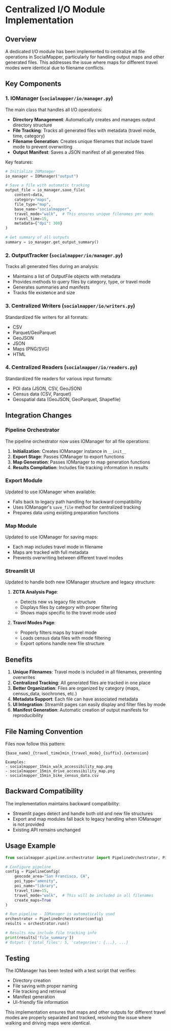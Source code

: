 # Centralized I/O Module Implementation

## Overview

A dedicated I/O module has been implemented to centralize all file operations in SocialMapper, particularly for handling output maps and other generated files. This addresses the issue where maps for different travel modes were identical due to filename conflicts.

## Key Components

### 1. IOManager (`socialmapper/io/manager.py`)

The main class that handles all I/O operations:

- **Directory Management**: Automatically creates and manages output directory structure
- **File Tracking**: Tracks all generated files with metadata (travel mode, time, category)
- **Filename Generation**: Creates unique filenames that include travel mode to prevent overwriting
- **Output Manifest**: Saves a JSON manifest of all generated files

Key features:
```python
# Initialize IOManager
io_manager = IOManager("output")

# Save a file with automatic tracking
output_file = io_manager.save_file(
    content=data,
    category="maps",
    file_type="map",
    base_name="socialmapper",
    travel_mode="walk",  # This ensures unique filenames per mode
    travel_time=15,
    metadata={"dpi": 300}
)

# Get summary of all outputs
summary = io_manager.get_output_summary()
```

### 2. OutputTracker (`socialmapper/io/manager.py`)

Tracks all generated files during an analysis:

- Maintains a list of OutputFile objects with metadata
- Provides methods to query files by category, type, or travel mode
- Generates summaries and manifests
- Tracks file existence and size

### 3. Centralized Writers (`socialmapper/io/writers.py`)

Standardized file writers for all formats:
- CSV
- Parquet/GeoParquet
- GeoJSON
- JSON
- Maps (PNG/SVG)
- HTML

### 4. Centralized Readers (`socialmapper/io/readers.py`)

Standardized file readers for various input formats:
- POI data (JSON, CSV, GeoJSON)
- Census data (CSV, Parquet)
- Geospatial data (GeoJSON, GeoParquet, Shapefile)

## Integration Changes

### Pipeline Orchestrator

The pipeline orchestrator now uses IOManager for all file operations:

1. **Initialization**: Creates IOManager instance in `__init__`
2. **Export Stage**: Passes IOManager to export functions
3. **Map Generation**: Passes IOManager to map generation functions
4. **Results Compilation**: Includes file tracking information in results

### Export Module

Updated to use IOManager when available:
- Falls back to legacy path handling for backward compatibility
- Uses IOManager's `save_file` method for centralized tracking
- Prepares data using existing preparation functions

### Map Module

Updated to use IOManager for saving maps:
- Each map includes travel mode in filename
- Maps are tracked with full metadata
- Prevents overwriting between different travel modes

### Streamlit UI

Updated to handle both new IOManager structure and legacy structure:

1. **ZCTA Analysis Page**: 
   - Detects new vs legacy file structure
   - Displays files by category with proper filtering
   - Shows maps specific to the travel mode used

2. **Travel Modes Page**:
   - Properly filters maps by travel mode
   - Loads census data files with mode filtering
   - Export options handle new file structure

## Benefits

1. **Unique Filenames**: Travel mode is included in all filenames, preventing overwrites
2. **Centralized Tracking**: All generated files are tracked in one place
3. **Better Organization**: Files are organized by category (maps, census_data, isochrones, etc.)
4. **Metadata Support**: Each file can have associated metadata
5. **UI Integration**: Streamlit pages can easily display and filter files by mode
6. **Manifest Generation**: Automatic creation of output manifests for reproducibility

## File Naming Convention

Files now follow this pattern:
```
{base_name}_{travel_time}min_{travel_mode}_{suffix}.{extension}

Examples:
- socialmapper_15min_walk_accessibility_map.png
- socialmapper_15min_drive_accessibility_map.png
- socialmapper_15min_bike_census_data.csv
```

## Backward Compatibility

The implementation maintains backward compatibility:
- Streamlit pages detect and handle both old and new file structures
- Export and map modules fall back to legacy handling when IOManager is not provided
- Existing API remains unchanged

## Usage Example

```python
from socialmapper.pipeline.orchestrator import PipelineOrchestrator, PipelineConfig

# Configure pipeline
config = PipelineConfig(
    geocode_area="San Francisco, CA",
    poi_type="amenity",
    poi_name="library",
    travel_time=15,
    travel_mode="walk",  # This will be included in all filenames
    create_maps=True
)

# Run pipeline - IOManager is automatically used
orchestrator = PipelineOrchestrator(config)
results = orchestrator.run()

# Results now include file tracking info
print(results['file_summary'])
# Output: {'total_files': 5, 'categories': {...}, ...}
```

## Testing

The IOManager has been tested with a test script that verifies:
- Directory creation
- File saving with proper naming
- File tracking and retrieval
- Manifest generation
- UI-friendly file information

This implementation ensures that maps and other outputs for different travel modes are properly separated and tracked, resolving the issue where walking and driving maps were identical.
